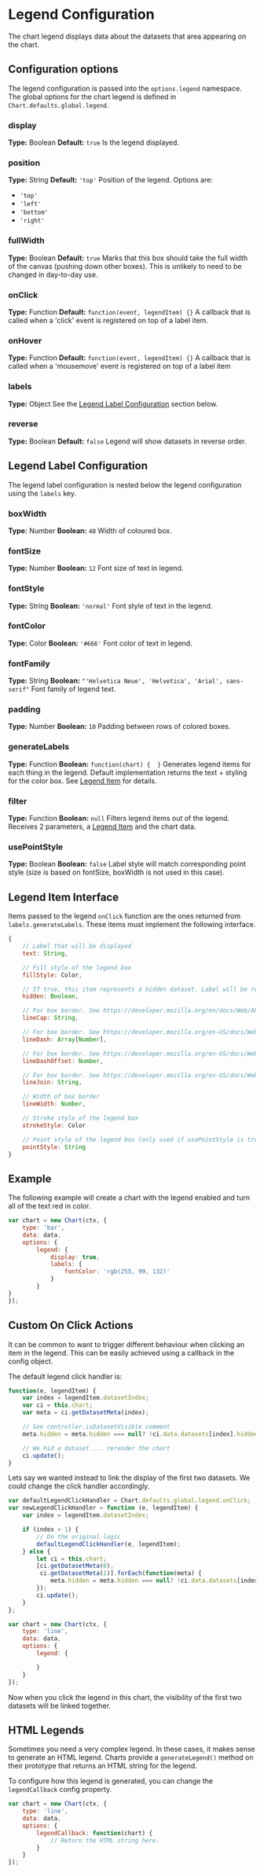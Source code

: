 # Legend Configuration

The chart legend displays data about the datasets that area appearing on the chart.

## Configuration options
The legend configuration is passed into the `options.legend` namespace. The global options for the chart legend is defined in `Chart.defaults.global.legend`.

### display
**Type:** Boolean
**Default:** `true`
Is the legend displayed.

### position
**Type:** String
**Default:** `'top'`
Position of the legend. Options are:
* `'top'`
* `'left'`
* `'bottom'`
* `'right'`

### fullWidth
**Type:** Boolean
**Default:** `true`
Marks that this box should take the full width of the canvas (pushing down other boxes). This is unlikely to need to be changed in day-to-day use.

### onClick
**Type:** Function
**Default:** `function(event, legendItem) {}`
A callback that is called when a 'click' event is registered on top of a label item.

### onHover
**Type:** Function
**Default:** `function(event, legendItem) {}`
A callback that is called when a 'mousemove' event is registered on top of a label item

### labels
**Type:** Object
See the [Legend Label Configuration](#legend-label-configuration) section below.

### reverse
**Type:** Boolean
**Default:** `false`
Legend will show datasets in reverse order.

## Legend Label Configuration

The legend label configuration is nested below the legend configuration using the `labels` key.

### boxWidth
**Type:** Number
**Boolean:** `40`
Width of coloured box.

### fontSize
**Type:** Number
**Boolean:** `12`
Font size of text in legend.

### fontStyle
**Type:** String
**Boolean:** `'normal'`
Font style of text in the legend.

### fontColor
**Type:** Color
**Boolean:** `'#666'`
Font color of text in legend.

### fontFamily
**Type:** String
**Boolean:** `"'Helvetica Neue', 'Helvetica', 'Arial', sans-serif"`
Font family of legend text.

### padding
**Type:** Number
**Boolean:** `10`
Padding between rows of colored boxes.

### generateLabels
**Type:** Function
**Boolean:** `function(chart) {  }`
Generates legend items for each thing in the legend. Default implementation returns the text + styling for the color box. See [Legend Item](#chart-configuration-legend-item-interface) for details.

### filter
**Type:** Function
**Boolean:** `null`
Filters legend items out of the legend. Receives 2 parameters, a [Legend Item](#chart-configuration-legend-item-interface) and the chart data.

### usePointStyle
**Type:** Boolean
**Boolean:** `false`
Label style will match corresponding point style (size is based on fontSize, boxWidth is not used in this case).

## Legend Item Interface

Items passed to the legend `onClick` function are the ones returned from `labels.generateLabels`. These items must implement the following interface.

```javascript
{
    // Label that will be displayed
    text: String,

    // Fill style of the legend box
    fillStyle: Color,

    // If true, this item represents a hidden dataset. Label will be rendered with a strike-through effect
    hidden: Boolean,

    // For box border. See https://developer.mozilla.org/en/docs/Web/API/CanvasRenderingContext2D/lineCap
    lineCap: String,

    // For box border. See https://developer.mozilla.org/en-US/docs/Web/API/CanvasRenderingContext2D/setLineDash
    lineDash: Array[Number],

    // For box border. See https://developer.mozilla.org/en-US/docs/Web/API/CanvasRenderingContext2D/lineDashOffset
    lineDashOffset: Number,

    // For box border. See https://developer.mozilla.org/en-US/docs/Web/API/CanvasRenderingContext2D/lineJoin
    lineJoin: String,

    // Width of box border
    lineWidth: Number,

    // Stroke style of the legend box
    strokeStyle: Color

    // Point style of the legend box (only used if usePointStyle is true)
    pointStyle: String
}
```

## Example

The following example will create a chart with the legend enabled and turn all of the text red in color.

```javascript
var chart = new Chart(ctx, {
    type: 'bar',
    data: data,
    options: {
        legend: {
            display: true,
            labels: {
                fontColor: 'rgb(255, 99, 132)'
            }
        }
}
});
```

## Custom On Click Actions

It can be common to want to trigger different behaviour when clicking an item in the legend. This can be easily achieved using a callback in the config object.

The default legend click handler is:
```javascript
function(e, legendItem) {
    var index = legendItem.datasetIndex;
    var ci = this.chart;
    var meta = ci.getDatasetMeta(index);

    // See controller.isDatasetVisible comment
    meta.hidden = meta.hidden === null? !ci.data.datasets[index].hidden : null;

    // We hid a dataset ... rerender the chart
    ci.update();
}
```

Lets say we wanted instead to link the display of the first two datasets. We could change the click handler accordingly.

```javascript
var defaultLegendClickHandler = Chart.defaults.global.legend.onClick;
var newLegendClickHandler = function (e, legendItem) {
    var index = legendItem.datasetIndex;

    if (index > 1) {
        // Do the original logic
        defaultLegendClickHandler(e, legendItem);
    } else {
        let ci = this.chart;
        [ci.getDatasetMeta(0),
         ci.getDatasetMeta(1)].forEach(function(meta) {
            meta.hidden = meta.hidden === null? !ci.data.datasets[index].hidden : null;
        });
        ci.update();
    }
};

var chart = new Chart(ctx, {
    type: 'line',
    data: data,
    options: {
        legend: {

        }
    }
});
```

Now when you click the legend in this chart, the visibility of the first two datasets will be linked together.

## HTML Legends

Sometimes you need a very complex legend. In these cases, it makes sense to generate an HTML legend. Charts provide a `generateLegend()` method on their prototype that returns an HTML string for the legend.

To configure how this legend is generated, you can change the `legendCallback` config property.

```javascript
var chart = new Chart(ctx, {
    type: 'line',
    data: data,
    options: {
        legendCallback: function(chart) {
            // Return the HTML string here.
        }
    }
});
```